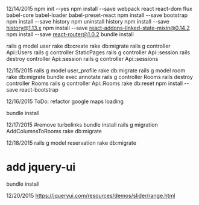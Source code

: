 12/14/2015
npm init --yes
npm install --save webpack react react-dom flux babel-core babel-loader babel-preset-react
npm install --save bootstrap
npm install --save history
npm uninstall history
npm install --save history@1.13.x
npm install --save react-addons-linked-state-mixin@0.14.2
npm install --save react-router@1.0.2
bundle install

rails g model user
rake db:create
rake db:migrate
rails g controller Api::Users
rails g controller StaticPages
rails g controller Api::session
rails destroy controller Api::session
rails g controller Api::sessions

12/15/2015
rails g model user_profile
rake db:migrate
rails g model room
rake db:migrate
bundle exec annotate
rails g controller Rooms
rails destroy controller Rooms
rails g controller Api::Rooms
rake db:reset
npm install --save react-bootstrap


12/16/2015
ToDo: refactor google maps loading

bundle install

12/17/2015
#remove turbolinks
bundle install
rails g migration AddColumnsToRooms
rake db:migrate

12/18/2015
rails g model reservation
rake db:migrate
# add jquery-ui
bundle install

12/20/2015
https://jqueryui.com/resources/demos/slider/range.html
